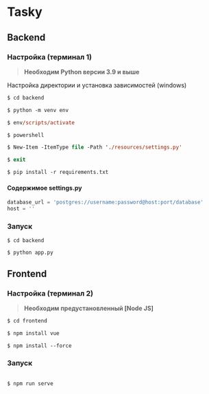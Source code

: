 # Tasky

## Backend

### Настройка (терминал 1)

>  **Необходим Python версии 3.9 и выше**

Настройка директории и установка зависимостей (windows)

```ps
$ cd backend

$ python -m venv env

$ env/scripts/activate

$ powershell

$ New-Item -ItemType file -Path './resources/settings.py'

$ exit

$ pip install -r requirements.txt
```

#### Содержимое settings.py
```python
database_url = 'postgres://username:password@host:port/database'
host = ''
```

### Запуск 
```console
$ cd backend

$ python app.py   
```

## Frontend

### Настройка (терминал 2)

>  **Необходим предустановленный [Node JS]**

```ps
$ cd frontend

$ npm install vue

$ npm install --force
```

### Запуск

```console

$ npm run serve
```
